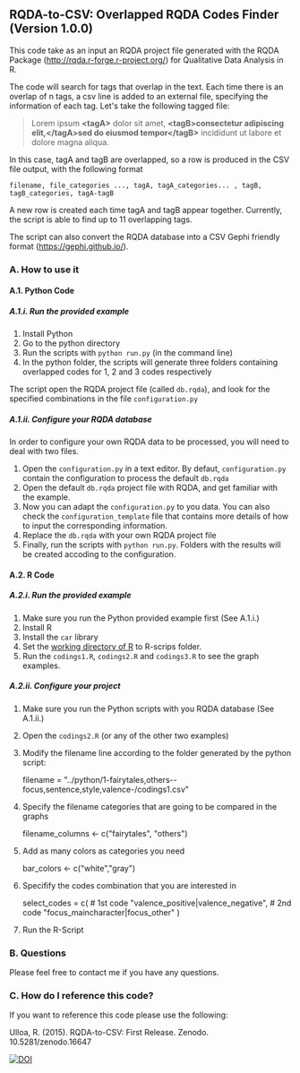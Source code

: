 ## RQDA-to-CSV: Overlapped RQDA Codes Finder (Version 1.0.0)


This code take as an input an RQDA project file generated with the RQDA Package (http://rqda.r-forge.r-project.org/) for Qualitative Data Analysis in R.

The code will search for tags that overlap in the text. Each time there is an overlap of n tags, a csv line is added to an external file, specifying the information of each tag. Let's take the following tagged file:

> Lorem ipsum **\<tagA\>** dolor sit amet, **\<tagB\>**consectetur adipiscing elit,**\</tagA\>**sed do 
> eiusmod tempor**\</tagB\>** incididunt ut labore et dolore magna aliqua.

In this case, tagA and tagB are overlapped, so a row is produced in the CSV file output, with the following format

    filename, file_categories ..., tagA, tagA_categories... , tagB, tagB_categories, tagA-tagB

A new row is created each time tagA and tagB appear together. Currently, the script is able to find up to 11 overlapping tags.

The script can also convert the RQDA database into a CSV Gephi friendly format (https://gephi.github.io/).

### A. How to use it


#### A.1. Python Code

##### A.1.i. Run the provided example

1. Install Python
2. Go to the python directory
3. Run the scripts with `python run.py` (in the command line)
4. In the python folder, the scripts will generate three folders containing overlapped codes for 1, 2 and 3 codes respectively

The script open the RQDA project file (called `db.rqda`), and look for the specified combinations in the file `configuration.py`

##### A.1.ii. Configure your RQDA database

In order to configure your own RQDA data to be processed, you will need to deal with two files. 

1. Open the `configuration.py` in a text editor. By defaut, `configuration.py` contain the configuration to process the default `db.rqda`
2. Open the default `db.rqda` project file with RQDA, and get familiar with the example. 
3. Now you can adapt the `configuration.py` to you data. You can also check the `configuration_template` file that contains more details of how to input the corresponding information.
4. Replace the `db.rqda` with your own RQDA project file
5. Finally, run the scripts with `python run.py`. Folders with the results will be created accoding to the configuration.

#### A.2. R Code 

##### A.2.i. Run the provided example

1. Make sure you run the Python provided example first (See A.1.i.)
2. Install R 
3. Install the `car` library
4. Set the [working directory of R](https://support.rstudio.com/hc/en-us/articles/200711843-Working-Directories-and-Workspaces) to R-scrips folder.
5. Run the `codings1.R`, `codings2.R` and `codings3.R` to see the graph examples.

##### A.2.ii. Configure your project

1. Make sure you run the Python scripts with you RQDA database (See A.1.ii.)
2. Open the `codings2.R` (or any of the other two examples)
3. Modify the filename line according to the folder generated by the python script:

    filename = "../python/1-fairytales,others--focus,sentence,style,valence-/codings1.csv"

4. Specify the filename categories that are going to be compared in the graphs

    filename_columns <- c("fairytales", "others")

5. Add as many colors as categories you need

    bar_colors <- c("white","gray")
    
6. Specifify the codes combination that you are interested in

    select_codes = c( 
        # 1st code
        "valence_positive|valence_negative", 
        # 2nd code
        "focus_maincharacter|focus_other"
    )
7. Run the R-Script


### B. Questions

Please feel free to contact me if you have any questions.


### C. How do I reference this code?


If you want to reference this code please use the following:


Ulloa, R. (2015). RQDA-to-CSV: First Release. Zenodo. 10.5281/zenodo.16647


[![DOI](https://zenodo.org/badge/doi/10.5281/zenodo.16647.svg)](http://dx.doi.org/10.5281/zenodo.16647)

